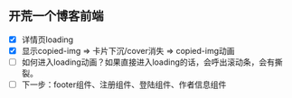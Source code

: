 ## 开荒一个博客前端
- [x] 详情页loading
- [x] 显示copied-img => 卡片下沉/cover消失 => copied-img动画
- [ ] 如何进入loading动画？如果直接进入loading的话，会呼出滚动条，会有撕裂。
- [ ] 下一步：footer组件、注册组件、登陆组件、作者信息组件